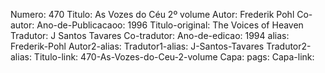 Numero: 470
Titulo: As Vozes do Céu 2º volume
Autor: Frederik Pohl
Co-autor: 
Ano-de-Publicacaoo: 1996
Titulo-original: The Voices of Heaven
Tradutor: J Santos Tavares
Co-tradutor: 
Ano-de-edicao: 1994
alias: Frederik-Pohl
Autor2-alias: 
Tradutor1-alias: J-Santos-Tavares
Tradutor2-alias: 
Titulo-link: 470-As-Vozes-do-Ceu-2-volume
Capa: 
pags: 
Capa-link: